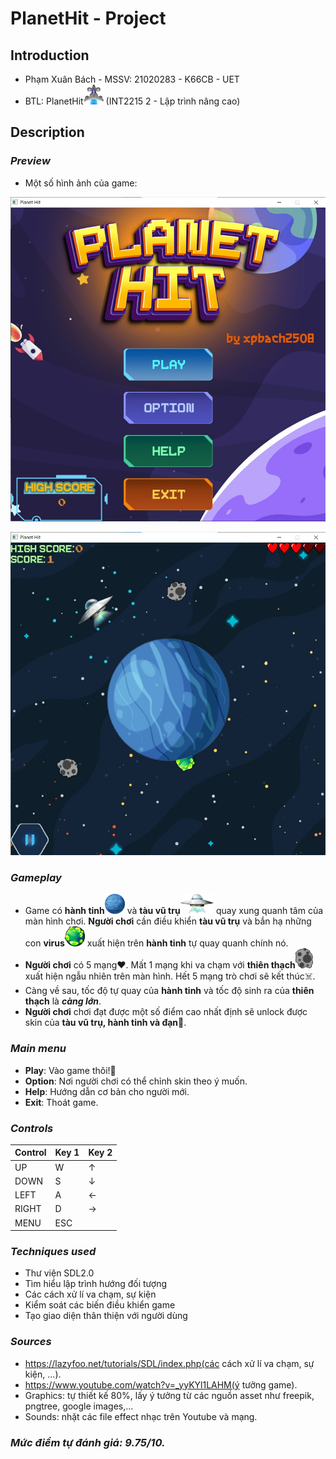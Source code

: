 # **PlanetHit - Project**
## **Introduction**
* Phạm Xuân Bách - MSSV: 21020283 - K66CB - UET
* BTL: PlanetHit<img src="./images/ship/shippreview.png" width="32" height="32"> (INT2215 2 - Lập trình nâng cao)
## **Description**

### *Preview*
- Một số hình ảnh của game:

![](images/ScreenShotPreview/mainmenuScreenShot.jpg)

![](images/ScreenShotPreview/gameScreenShot.jpg)

### *Gameplay*
- Game có **hành tinh**<img src="./images/planet/planet1.png" width="32" height="32"> và **tàu vũ trụ**<img src="./images/ship/ship1.png" width="53.4" height="32"> quay xung quanh tâm của màn hình chơi. **Người chơi** cần điều khiển **tàu vũ trụ** và bắn hạ những con **virus**<img src="./images/node.png" width="32" height="32"> xuất hiện trên **hành tinh** tự quay quanh chính nó.
- **Người chơi** có 5 mạng:heart:. Mất 1 mạng khi va chạm với **thiên thạch**<img src="./images/asteroid.png" width="28.5" height="32"> xuất hiện ngẫu nhiên trên màn hình. Hết 5 mạng trò chơi sẽ kết thúc:skull_and_crossbones:.
- Càng về sau, tốc độ tự quay của **hành tinh** và tốc độ sinh ra của **thiên thạch** là ***càng lớn***.
- **Người chơi** chơi đạt được một số điểm cao nhất định sẽ unlock được skin của **tàu vũ trụ, hành tinh và đạn**:rocket:.
### *Main menu*
- **Play**: Vào game thôi!:love_you_gesture:
- **Option**: Nơi người chơi có thể chỉnh skin theo ý muốn.
- **Help**: Hướng dẫn cơ bản cho người mới.
- **Exit**: Thoát game.
### *Controls*
| Control | Key 1 | Key 2 |
|---------|-------|-------|
| UP      | W     | ↑     |
| DOWN    | S     | ↓     |
| LEFT    | A     | ←     |
| RIGHT   | D     | →     |
| MENU    | ESC   |       |
### *Techniques used*
* Thư viện SDL2.0
* Tìm hiểu lập trình hướng đối tượng
* Các cách xử lí va chạm, sự kiện
* Kiểm soát các biến điều khiển game
* Tạo giao diện thân thiện với người dùng
### *Sources*
* https://lazyfoo.net/tutorials/SDL/index.php(các cách xử lí va chạm, sự kiện, ...).
* https://www.youtube.com/watch?v=_yyKYl1LAHM(ý tưởng game).
* Graphics: tự thiết kế 80%, lấy ý tưởng từ các nguồn asset như freepik, pngtree, google images,...
* Sounds: nhặt các file effect nhạc trên Youtube và mạng.
### *Mức điểm tự đánh giá: 9.75/10.*